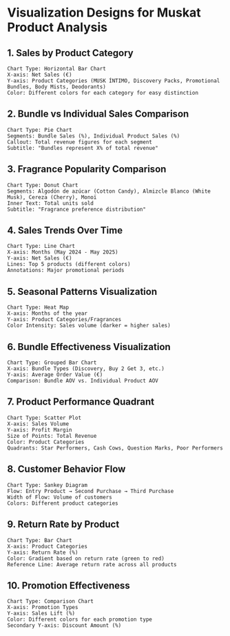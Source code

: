 # Visualization Designs for Muskat Product Analysis

## 1. Sales by Product Category
```
Chart Type: Horizontal Bar Chart
X-axis: Net Sales (€)
Y-axis: Product Categories (MUSK ÍNTIMO, Discovery Packs, Promotional Bundles, Body Mists, Deodorants)
Color: Different colors for each category for easy distinction
```

## 2. Bundle vs Individual Sales Comparison
```
Chart Type: Pie Chart
Segments: Bundle Sales (%), Individual Product Sales (%)
Callout: Total revenue figures for each segment
Subtitle: "Bundles represent X% of total revenue"
```

## 3. Fragrance Popularity Comparison
```
Chart Type: Donut Chart
Segments: Algodón de azúcar (Cotton Candy), Almizcle Blanco (White Musk), Cereza (Cherry), Monoï 
Inner Text: Total units sold
Subtitle: "Fragrance preference distribution"
```

## 4. Sales Trends Over Time
```
Chart Type: Line Chart
X-axis: Months (May 2024 - May 2025)
Y-axis: Net Sales (€)
Lines: Top 5 products (different colors)
Annotations: Major promotional periods
```

## 5. Seasonal Patterns Visualization
```
Chart Type: Heat Map
X-axis: Months of the year
Y-axis: Product Categories/Fragrances
Color Intensity: Sales volume (darker = higher sales)
```

## 6. Bundle Effectiveness Visualization
```
Chart Type: Grouped Bar Chart
X-axis: Bundle Types (Discovery, Buy 2 Get 3, etc.)
Y-axis: Average Order Value (€)
Comparison: Bundle AOV vs. Individual Product AOV
```

## 7. Product Performance Quadrant
```
Chart Type: Scatter Plot
X-axis: Sales Volume
Y-axis: Profit Margin
Size of Points: Total Revenue
Color: Product Categories
Quadrants: Star Performers, Cash Cows, Question Marks, Poor Performers
```

## 8. Customer Behavior Flow
```
Chart Type: Sankey Diagram
Flow: Entry Product → Second Purchase → Third Purchase
Width of Flow: Volume of customers
Colors: Different product categories
```

## 9. Return Rate by Product
```
Chart Type: Bar Chart
X-axis: Product Categories
Y-axis: Return Rate (%)
Color: Gradient based on return rate (green to red)
Reference Line: Average return rate across all products
```

## 10. Promotion Effectiveness
```
Chart Type: Comparison Chart
X-axis: Promotion Types
Y-axis: Sales Lift (%)
Color: Different colors for each promotion type
Secondary Y-axis: Discount Amount (%)
```